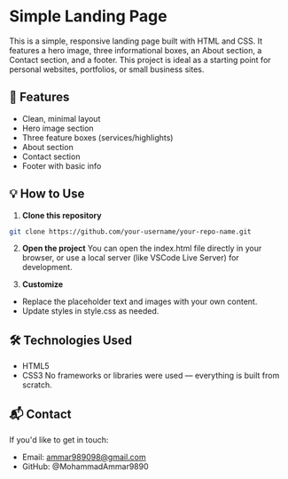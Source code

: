 # Simple Landing Page

This is a simple, responsive landing page built with HTML and CSS. It features a hero image, three informational boxes, an About section, a Contact section, and a footer. This project is ideal as a starting point for personal websites, portfolios, or small business sites.

## 🚀 Features

- Clean, minimal layout
- Hero image section
- Three feature boxes (services/highlights)
- About section
- Contact section
- Footer with basic info

## 💡 How to Use

1. **Clone this repository**
```bash
git clone https://github.com/your-username/your-repo-name.git
```
2. **Open the project**
You can open the index.html file directly in your browser, or use a local server (like VSCode Live Server) for development.

3. **Customize**
- Replace the placeholder text and images with your own content.
- Update styles in style.css as needed.

## 🛠️ Technologies Used
 - HTML5
 - CSS3
No frameworks or libraries were used — everything is built from scratch.

## 📬 Contact
If you'd like to get in touch:
- Email: ammar989098@gmail.com
- GitHub: @MohammadAmmar9890
